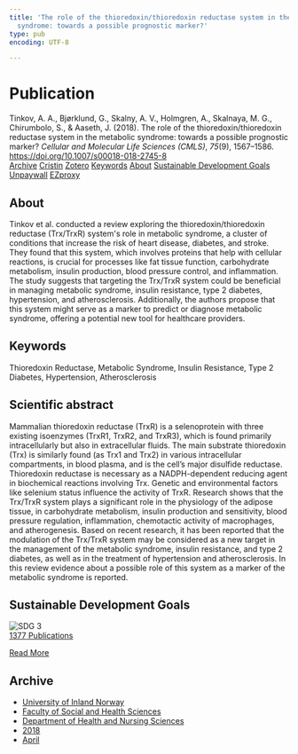 ```yaml
---
title: 'The role of the thioredoxin/thioredoxin reductase system in the metabolic
  syndrome: towards a possible prognostic marker?'
type: pub
encoding: UTF-8

---
```

<h1>Publication</h1>
<article id="csl-bib-container-UGFCQMVP" class="csl-bib-container">
  <div class="csl-bib-body"> <div class="csl-entry">Tinkov, A. A., Bjørklund, G., Skalny, A. V., Holmgren, A., Skalnaya, M. G., Chirumbolo, S., &#38; Aaseth, J. (2018). The role of the thioredoxin/thioredoxin reductase system in the metabolic syndrome: towards a possible prognostic marker? <i>Cellular and Molecular Life Sciences (CMLS)</i>, <i>75</i>(9), 1567–1586. <a href="https://doi.org/10.1007/s00018-018-2745-8">https://doi.org/10.1007/s00018-018-2745-8</a></div> </div>
  <div class="csl-bib-buttons">
    <a href="#taxonomy-article-UGFCQMVP" alt="archive" class="csl-bib-button">Archive</a>
    <a href="https://app.cristin.no/results/show.jsf?id=1581022" alt="Cristin" class="csl-bib-button">Cristin</a>
    <a href="http://zotero.org/groups/5881554/items/UGFCQMVP" alt="Zotero" class="csl-bib-button">Zotero</a>
    <a href="#keywords-article-UGFCQMVP" alt="keywords" class="csl-bib-button">Keywords</a>
    <a href="#about-article-UGFCQMVP" alt="about_pub" class="csl-bib-button">About</a>
    <a href="#sdg-article-UGFCQMVP" alt="sdg" class="csl-bib-button">Sustainable Development Goals</a>
    <a href="https://www.ncbi.nlm.nih.gov/pmc/articles/PMC11105605" alt="Unpaywall" class="csl-bib-button">Unpaywall</a>
    <a href="https://www.ncbi.nlm.nih.gov/pmc/articles/PMC11105605" alt="EZproxy" class="csl-bib-button">EZproxy</a>
  </div>
  <div id="csl-bib-meta-container-UGFCQMVP"></div>
</article>
<div id="csl-bib-meta-UGFCQMVP" class="csl-bib-meta">
  <article id="about-article-UGFCQMVP" class="about_pub-article">
    <h1>About</h1>
    Tinkov et al. conducted a review exploring the thioredoxin/thioredoxin reductase (Trx/TrxR) system's role in metabolic syndrome, a cluster of conditions that increase the risk of heart disease, diabetes, and stroke. They found that this system, which involves proteins that help with cellular reactions, is crucial for processes like fat tissue function, carbohydrate metabolism, insulin production, blood pressure control, and inflammation. The study suggests that targeting the Trx/TrxR system could be beneficial in managing metabolic syndrome, insulin resistance, type 2 diabetes, hypertension, and atherosclerosis. Additionally, the authors propose that this system might serve as a marker to predict or diagnose metabolic syndrome, offering a potential new tool for healthcare providers.
  </article>
  <article id="keywords-article-UGFCQMVP" class="keywords-article">
    <h1>Keywords</h1>
    Thioredoxin Reductase, Metabolic Syndrome, Insulin Resistance, Type 2 Diabetes, Hypertension, Atherosclerosis
  </article>
  <article id="abstract-article-UGFCQMVP" class="abstract-article">
    <h1>Scientific abstract</h1>
    Mammalian thioredoxin reductase (TrxR) is a selenoprotein with three existing isoenzymes (TrxR1, TrxR2, and TrxR3), which is found primarily intracellularly but also in extracellular fluids. The main substrate thioredoxin (Trx) is similarly found (as Trx1 and Trx2) in various intracellular compartments, in blood plasma, and is the cell’s major disulfide reductase. Thioredoxin reductase is necessary as a NADPH-dependent reducing agent in biochemical reactions involving Trx. Genetic and environmental factors like selenium status influence the activity of TrxR. Research shows that the Trx/TrxR system plays a significant role in the physiology of the adipose tissue, in carbohydrate metabolism, insulin production and sensitivity, blood pressure regulation, inflammation, chemotactic activity of macrophages, and atherogenesis. Based on recent research, it has been reported that the modulation of the Trx/TrxR system may be considered as a new target in the management of the metabolic syndrome, insulin resistance, and type 2 diabetes, as well as in the treatment of hypertension and atherosclerosis. In this review evidence about a possible role of this system as a marker of the metabolic syndrome is reported.
  </article>
  <article id="sdg-article-UGFCQMVP" class="sdg-article">
    <h1>Sustainable Development Goals</h1>
    <div class="sdg-container"><div id="sdg3" class="sdg">
        <img src="{{< params subfolder >}}images/sdg/sdg03_en.png" class="image" alt="SDG 3">
        <div class="sdg-overlay">
          <a href="{{< params subfolder >}}en/archive/?sdg=3#archive" class="sdg-publication-count"><span>1377</span> Publications</a>
          <p><a href="https://sdgs.un.org/goals/goal3" class="sdg-read-more">Read More</a></p>
        </div>
      </div></div>
  </article>
  <article id="taxonomy-article-UGFCQMVP" class="taxonomy-article">
    <h1>Archive</h1>
    <ul>
      <li><a href="{{< params subfolder >}}en/archive/?key=3DCRN523">University of Inland Norway</a></li>
      <li><a href="{{< params subfolder >}}en/archive/?key=IDKFS3MX">Faculty of Social and Health Sciences</a></li>
      <li><a href="{{< params subfolder >}}en/archive/?key=GTV4ECMZ">Department of Health and Nursing Sciences</a></li>
      <li><a href="{{< params subfolder >}}en/archive/?key=676HMQBA">2018</a></li>
      <li><a href="{{< params subfolder >}}en/archive/?key=JSBENWRD">April</a></li>
    </ul>
  </article>
</div>
